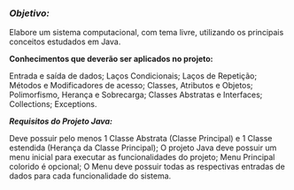 ### _Objetivo:_

Elabore um sistema computacional, com tema livre, utilizando os principais conceitos estudados em Java.

**Conhecimentos que deverão ser aplicados no projeto:**

Entrada e saída de dados;
Laços Condicionais;
Laços de Repetição;
Métodos e Modificadores de acesso;
Classes, Atributos e Objetos;
Polimorfismo, Herança e Sobrecarga;
Classes Abstratas e Interfaces;
Collections;
Exceptions.

**_Requisitos do Projeto Java:_**

Deve possuir pelo menos 1 Classe Abstrata (Classe Principal) e 1 Classe estendida (Herança da Classe Principal);
O projeto Java deve possuir um menu inicial para executar as funcionalidades do projeto;
Menu Principal colorido é opcional;
O Menu deve possuir todas as respectivas entradas de dados para cada funcionalidade do sistema.